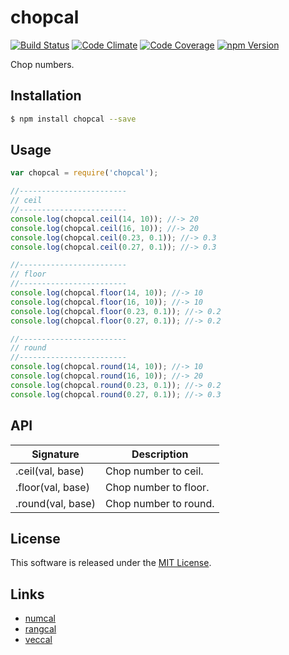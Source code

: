 chopcal
==========

<!---
This file is generated by ape-tmpl. Do not update manually.
--->

<!-- Badge Start -->
<a name="badges"></a>

[![Build Status][bd_travis_shield_url]][bd_travis_url]
[![Code Climate][bd_codeclimate_shield_url]][bd_codeclimate_url]
[![Code Coverage][bd_codeclimate_coverage_shield_url]][bd_codeclimate_url]
[![npm Version][bd_npm_shield_url]][bd_npm_url]

[bd_repo_url]: https://github.com/okunishinishi/node-chopcal
[bd_travis_url]: http://travis-ci.org/okunishinishi/node-chopcal
[bd_travis_shield_url]: http://img.shields.io/travis/okunishinishi/node-chopcal.svg?style=flat
[bd_license_url]: https://github.com/okunishinishi/node-chopcal/blob/master/LICENSE
[bd_codeclimate_url]: http://codeclimate.com/github/okunishinishi/node-chopcal
[bd_codeclimate_shield_url]: http://img.shields.io/codeclimate/github/okunishinishi/node-chopcal.svg?style=flat
[bd_codeclimate_coverage_shield_url]: http://img.shields.io/codeclimate/coverage/github/okunishinishi/node-chopcal.svg?style=flat
[bd_gemnasium_url]: https://gemnasium.com/okunishinishi/node-chopcal
[bd_gemnasium_shield_url]: https://gemnasium.com/okunishinishi/node-chopcal.svg
[bd_npm_url]: http://www.npmjs.org/package/chopcal
[bd_npm_shield_url]: http://img.shields.io/npm/v/chopcal.svg?style=flat
[bd_bower_badge_url]: https://img.shields.io/bower/v/chopcal.svg?style=flat

<!-- Badge End -->


<!-- Description Start -->
<a name="description"></a>

Chop numbers.

<!-- Description End -->


<!-- Overview Start -->
<a name="overview"></a>



<!-- Overview End -->


<!-- Sections Start -->
<a name="sections"></a>

<!-- Section from "doc/guides/01.Installation.md.hbs" Start -->

<a name="section-doc-guides-01-installation-md"></a>
Installation
-----

```bash
$ npm install chopcal --save
```


<!-- Section from "doc/guides/01.Installation.md.hbs" End -->

<!-- Section from "doc/guides/02.Usage.md.hbs" Start -->

<a name="section-doc-guides-02-usage-md"></a>
Usage
---------

```javascript
var chopcal = require('chopcal');

//------------------------
// ceil
//------------------------
console.log(chopcal.ceil(14, 10)); //-> 20
console.log(chopcal.ceil(16, 10)); //-> 20
console.log(chopcal.ceil(0.23, 0.1)); //-> 0.3
console.log(chopcal.ceil(0.27, 0.1)); //-> 0.3

//------------------------
// floor
//------------------------
console.log(chopcal.floor(14, 10)); //-> 10
console.log(chopcal.floor(16, 10)); //-> 10
console.log(chopcal.floor(0.23, 0.1)); //-> 0.2
console.log(chopcal.floor(0.27, 0.1)); //-> 0.2

//------------------------
// round
//------------------------
console.log(chopcal.round(14, 10)); //-> 10
console.log(chopcal.round(16, 10)); //-> 20
console.log(chopcal.round(0.23, 0.1)); //-> 0.2
console.log(chopcal.round(0.27, 0.1)); //-> 0.3


```


<!-- Section from "doc/guides/02.Usage.md.hbs" End -->

<!-- Section from "doc/guides/03.API.md.hbs" Start -->

<a name="section-doc-guides-03-a-p-i-md"></a>
API
---

| Signature | Description |
| --------- | ----------- |
| .ceil(val, base) | Chop number to ceil. |
| .floor(val, base) | Chop number to floor. |
| .round(val, base) | Chop number to round. |


<!-- Section from "doc/guides/03.API.md.hbs" End -->


<!-- Sections Start -->


<!-- LICENSE Start -->
<a name="license"></a>

License
-------
This software is released under the [MIT License](https://github.com/okunishinishi/node-chopcal/blob/master/LICENSE).

<!-- LICENSE End -->


<!-- Links Start -->
<a name="links"></a>

Links
------

+ [numcal](https://github.com/okunishinishi/node-numcal)
+ [rangcal](https://github.com/okunishinishi/node-rangcal)
+ [veccal](https://github.com/okunishinishi/node-veccal)

<!-- Links End -->
